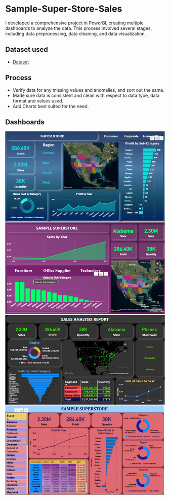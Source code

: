 # Sample-Super-Store-Sales
I developed a comprehensive project in PowerBI, creating multiple dashboards to analyze the data. This process involved several stages, including data preprocessing, data cleaning, and data visualization.

## Dataset used
- <a href="https://github.com/vermanikhil2006/Sample-Super-Store-Sales/blob/main/Dataset.xlsx">Dataset</a>

## Process
- Verify data for any missing values and anomalies, and sort out the same.
- Made sure data is consistent and clean with respect to data type, data format and values used.
- Add Charts best suited for the need.

## Dashboards

![DB1](https://github.com/vermanikhil2006/Sample-Super-Store-Sales/blob/main/DB1.png)
![DB2](https://github.com/vermanikhil2006/Sample-Super-Store-Sales/blob/main/DB2.png)
![DB3](https://github.com/vermanikhil2006/Sample-Super-Store-Sales/blob/main/DB3.png)
![DB4](https://github.com/vermanikhil2006/Sample-Super-Store-Sales/blob/main/DB4.png)

